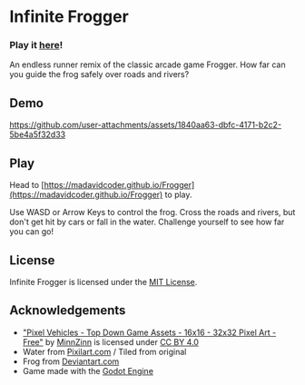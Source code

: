 # Infinite Frogger
### Play it [here](https://madavidcoder.github.io/Frogger)!
An endless runner remix of the classic arcade game Frogger. How far can you guide the frog safely over roads and rivers?

## Demo 

https://github.com/user-attachments/assets/1840aa63-dbfc-4171-b2c2-5be4a5f32d33


## Play
Head to [https://madavidcoder.github.io/Frogger](https://madavidcoder.github.io/Frogger) to play.

Use WASD or Arrow Keys to control the frog. Cross the roads and rivers, but don't get hit by cars or fall in the water. Challenge yourself to see how far you can go!

## License
Infinite Frogger is licensed under the [MIT License](https://github.com/MadAvidCoder/Frogger/blob/main/LICENSE).

## Acknowledgements
- ["Pixel Vehicles - Top Down Game Assets - 16x16 - 32x32 Pixel Art - Free"](https://minzinn.itch.io/pixelvehicles) by [MinnZinn](https://minzinn.itch.io/) is licensed under [CC BY 4.0](https://creativecommons.org/licenses/by/4.0/)
- Water from [Pixilart.com](https://www.pixilart.com/art/world-of-noel-water-animation-ee7d4460451792a) / Tiled from original
- Frog from [Deviantart.com](https://www.deviantart.com/kheftel/art/Frog-finished-549424306)
- Game made with the [Godot Engine](https://godotengine.org/)
